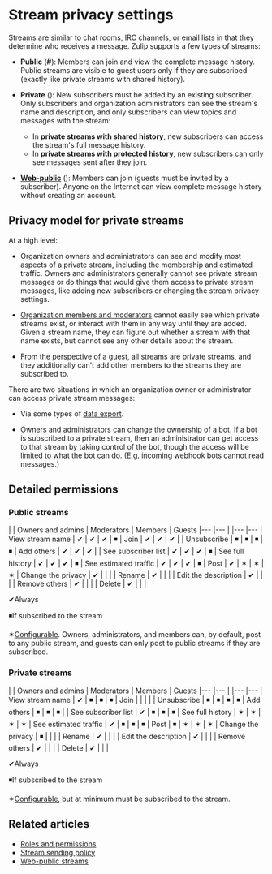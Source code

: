 # Stream privacy settings

Streams are similar to chat rooms, IRC channels, or email lists in that they
determine who receives a message. Zulip supports a few types of streams:

* **Public** (**#**): Members can join and view the complete message history.
  Public streams are visible to guest users only if they are
  subscribed (exactly like private streams with shared history).

* **Private** (<i class="fa fa-lock"></i>): New subscribers must be
  added by an existing subscriber. Only subscribers and organization
  administrators can see the stream's name and description, and only
  subscribers can view topics and messages with the stream:
    * In **private streams with shared history**, new subscribers can
    access the stream's full message history.
    * In **private streams with protected history**, new subscribers
    can only see messages sent after they join.

* [**Web-public**](/help/public-access-option) (<i class="zulip-icon
  zulip-icon-globe"></i>): Members can join (guests must be invited by a
  subscriber). Anyone on the Internet can view complete message history without
  creating an account.

## Privacy model for private streams

At a high level:

* Organization owners and administrators can see and modify most
  aspects of a private stream, including the membership and estimated
  traffic. Owners and administrators generally cannot see private
  stream messages or do things that would give them access to private
  stream messages, like adding new subscribers or changing the stream
  privacy settings.

* [Organization members and moderators](/help/roles-and-permissions)
  cannot easily see which private streams exist, or interact with them
  in any way until they are added.  Given a stream name, they can
  figure out whether a stream with that name exists, but cannot see
  any other details about the stream.

* From the perspective of a guest, all streams are private streams,
  and they additionally can't add other members to the streams they
  are subscribed to.

There are two situations in which an organization owner or
administrator can access private stream messages:

* Via some types of [data export](/help/export-your-organization).

* Owners and administrators can change the ownership of a bot. If a
  bot is subscribed to a private stream, then an administrator can get
  access to that stream by taking control of the bot, though the
  access will be limited to what the bot can do. (E.g. incoming
  webhook bots cannot read messages.)

## Detailed permissions

### Public streams

<div class="centered_table"></div>
|                       | Owners and admins | Moderators | Members   | Guests
|---                    |---                |            |---        |---
| View stream name      | &#10004;          | &#10004;   | &#10004;  | &#9726;
| Join                  | &#10004;          | &#10004;   | &#10004;  |
| Unsubscribe           | &#9726;           | &#9726;    | &#9726;   | &#9726;
| Add others            | &#10004;          | &#10004;   | &#10004;  |
| See subscriber list   | &#10004;          | &#10004;   | &#10004;  | &#9726;
| See full history      | &#10004;          | &#10004;   | &#10004;  | &#9726;
| See estimated traffic | &#10004;          | &#10004;   | &#10004;  | &#9726;
| Post                  | &#10004;          | &#10038;   | &#10038;  | &#10038;
| Change the privacy    | &#10004;          |            |           |
| Rename                | &#10004;          |            |           |
| Edit the description  | &#10004;          |            |           |
| Remove others         | &#10004;          |            |           |
| Delete                | &#10004;          |            |           |

<span class="legend_symbol">&#10004;</span><span class="legend_label">Always</span>

<span class="legend_symbol">&#9726;</span><span class="legend_label">If subscribed to the stream</span>

<span class="legend_symbol">&#10038;</span><span class="legend_label">[Configurable](/help/stream-sending-policy).  Owners,
administrators, and members can, by default, post to any public
stream, and guests can only post to public streams if they are
subscribed.</span>

### Private streams

<div class="centered_table"></div>
|                       | Owners and admins | Moderators | Members   | Guests
|---                    |---                |            |---        |---
| View stream name      | &#10004;          | &#9726;    | &#9726;   | &#9726;
| Join                  |                   |            |           |
| Unsubscribe           | &#9726;           | &#9726;    | &#9726;   | &#9726;
| Add others            | &#9726;           | &#9726;    | &#9726;   |
| See subscriber list   | &#10004;          | &#9726;    | &#9726;   | &#9726;
| See full history      | &#10038;          | &#10038;   | &#10038;  | &#10038;
| See estimated traffic | &#10004;          | &#9726;    | &#9726;   | &#9726;
| Post                  | &#9726;           | &#10038;   | &#10038;  | &#10038;
| Change the privacy    | &#9726;           |            |           |
| Rename                | &#10004;          |            |           |
| Edit the description  | &#10004;          |            |           |
| Remove others         | &#10004;          |            |           |
| Delete                | &#10004;          |            |           |

<span class="legend_symbol">&#10004;</span><span class="legend_label">Always</span>

<span class="legend_symbol">&#9726;</span><span class="legend_label">If subscribed to the stream</span>

<span class="legend_symbol">&#10038;</span><span class="legend_label">[Configurable](/help/stream-sending-policy), but at minimum
must be subscribed to the stream.</span>

## Related articles

* [Roles and permissions](/help/roles-and-permissions)
* [Stream sending policy](/help/stream-sending-policy)
* [Web-public streams](/help/public-access-option)
